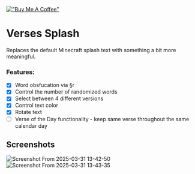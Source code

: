 [!["Buy Me A Coffee"](https://www.buymeacoffee.com/assets/img/custom_images/orange_img.png)](https://www.buymeacoffee.com/hbq2)

# Verses Splash

Replaces the default Minecraft splash text with something a bit more meaningful.

### Features:

- [X] Word obsfucation via §r
- [X] Control the number of randomized words
- [X] Select between 4 different versions
- [X] Control text color
- [X] Rotate text
- [ ] Verse of the Day functionality - keep same verse throughout the same calendar day

## Screenshots

![Screenshot From 2025-03-31 13-42-50](https://github.com/user-attachments/assets/973d9084-a6b4-4beb-bca1-639ed6a949f8)
![Screenshot From 2025-03-31 13-43-35](https://github.com/user-attachments/assets/5b0378a1-f06b-4576-8421-bada7c42eaf8)
